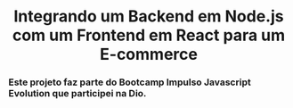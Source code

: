 <h1 align = "center">
Integrando um Backend em Node.js com um Frontend em React para um E-commerce</h1>
<h3>Este projeto faz parte do Bootcamp Impulso Javascript Evolution que participei na Dio.</h3>

